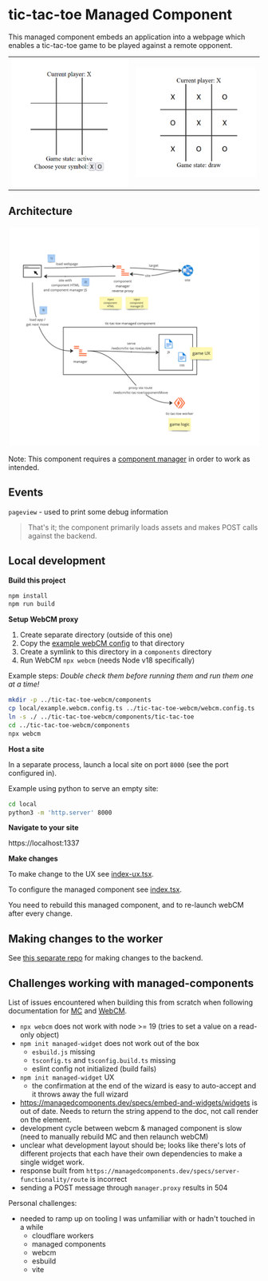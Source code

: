 # tic-tac-toe Managed Component


This managed component embeds an application into a webpage which enables a tic-tac-toe game to be played against a remote opponent.

| | |
|-|-|
|![](./docs/screenshot-start.png)|![](./docs/screenshot-end.png)|

## Architecture

![](./docs/tic-tac-toe%20MC%20overview.jpg)

Note: This component requires a [component manager](https://webcm.dev/) in order to work as intended.

## Events

`pageview` - used to print some debug information

> That's it; the component primarily loads assets and makes POST calls against the backend.

## Local development

**Build this project**

```bash
npm install
npm run build
```

**Setup WebCM proxy**

1. Create separate directory (outside of this one)
1. Copy the [example webCM config](./local/example.webcm.config.ts) to that directory
1. Create a symlink to this directory in a `components` directory 
1. Run WebCM `npx webcm` (needs Node v18 specifically)

Example steps: _Double check them before running them and run them one at a time!_
```bash
mkdir -p ../tic-tac-toe-webcm/components
cp local/example.webcm.config.ts ../tic-tac-toe-webcm/webcm.config.ts
ln -s ./ ../tic-tac-toe-webcm/components/tic-tac-toe
cd ../tic-tac-toe-webcm/components
npx webcm
```

**Host a site**

In a separate process, launch a local site on port `8000` (see the port configured in).

Example using python to serve an empty site:
```bash
cd local
python3 -m 'http.server' 8000
```

**Navigate to your site**

https://localhost:1337


**Make changes**

To make change to the UX see [index-ux.tsx](./src/index-ux.tsx).

To configure the managed component see [index.tsx](./src/index.tsx).

You need to rebuild this managed component, and to re-launch webCM after every change.

## Making changes to the worker

See [this separate repo](https://github.com/xpcoffee/tic-tac-toe-worker) for making changes to the backend.

## Challenges working with managed-components

List of issues encountered when building this from scratch when following documentation for [MC](https://managedcomponents.dev/getting-started/quickstart) and [WebCM](https://webcm.dev/getting-started/intro).

 - `npx webcm` does not work with node >= 19 (tries to set a value on a read-only object)
 - `npm init managed-widget` does not work out of the box
    - `esbuild.js` missing
    - `tsconfig.ts` and `tsconfig.build.ts` missing
    - eslint config not initialized (build fails)
 - `npm init managed-widget` UX
    - the confirmation at the end of the wizard is easy to auto-accept and it throws away the full wizard 
 -  https://managedcomponents.dev/specs/embed-and-widgets/widgets is out of date. Needs to return the string append to the doc, not call render on the element.
 - development cycle between webcm & managed component is slow (need to manually rebuild MC and then relaunch webCM)
 - unclear what development layout should be; looks like there's lots of different projects that each have their own dependencies to make a single widget work.
 - response built from `https://managedcomponents.dev/specs/server-functionality/route` is incorrect
 - sending a POST message through `manager.proxy` results in 504

Personal challenges:
 - needed to ramp up on tooling I was unfamiliar with or hadn't touched in a while
    - cloudflare workers
    - managed components
    - webcm
    - esbuild
    - vite
